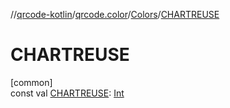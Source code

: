 //[qrcode-kotlin](../../../index.md)/[qrcode.color](../index.md)/[Colors](index.md)/[CHARTREUSE](-c-h-a-r-t-r-e-u-s-e.md)

# CHARTREUSE

[common]\
const val [CHARTREUSE](-c-h-a-r-t-r-e-u-s-e.md): [Int](https://kotlinlang.org/api/latest/jvm/stdlib/kotlin/-int/index.html)
